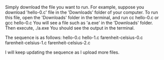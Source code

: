 Simply download the file you want to run.
For example, suppose you download 'hello-0.c'  file in the 'Downloads' folder of your computer.
To run this file, open the 'Downloads' folder in the terminal, and run
cc hello-0.c
or
gcc hello-0.c
You will see a file such as 'a.exe' in the 'Downloads' folder.
Then execute,
./a.exe
You should see the output in the terminal.

The sequence is as follows:
hello-0.c
hello-1.c
farenheit-celsius-0.c
farenheit-celsius-1.c
farenheit-celsius-2.c

I will keep updating the sequence as I upload more files.
